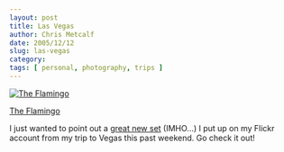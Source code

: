 ```yaml
---
layout: post
title: Las Vegas
author: Chris Metcalf
date: 2005/12/12
slug: las-vegas
category: 
tags: [ personal, photography, trips ]
---
```


<a href="http://www.flickr.com/photos/chrismetcalf/73084967/" title="The Flamingo"><img src="http://static.flickr.com/20/73084967_0de535ffaf.jpg" alt="The Flamingo" class="flickrphoto" /></a>

<a href="http://www.flickr.com/photos/chrismetcalf/73084967/" class="photocaption">The Flamingo</a>

I just wanted to point out a <a href="http://www.flickr.com/photos/chrismetcalf/sets/1573216/">great new set</a> (IMHO...) I put up on my Flickr account from my trip to Vegas this past weekend. Go check it out!

